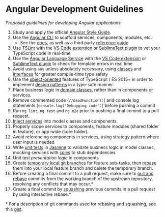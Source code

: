 # Angular Development Guidelines

*Proposed guidelines for developing Angular applications*

1. Study and apply the official [Angular Style Guide](https://angular.io/guide/styleguide).
2. Use the [Angular CLI](https://cli.angular.io/) to scaffold services, components, modules, etc.
    - See the [docs](https://cli.angular.io), as well as a third party [reference guide](https://www.sitepoint.com/ultimate-angular-cli-reference)
3. Use [TSLint](https://palantir.github.io/tslint) with the [VS Code extension](https://marketplace.visualstudio.com/items?itemName=eg2.tslint) or [SublimeText plugin](https://github.com/lavrton/SublimeLinter-contrib-tslint) to vet your TypeScript code in real-time
4. Use the [Angular Language Service](https://github.com/angular/angular/tree/master/packages/language-service) with the [VS Code extension](https://marketplace.visualstudio.com/items?itemName=Angular.ng-template) or [SublimeText plugin](http://brianflove.com/2017/04/11/angular-language-service/) to check for template errors in real time
5. Avoid using `any` unless absolutely necessary, using [classes](https://www.typescriptlang.org/docs/handbook/classes.html) and [interfaces](https://www.typescriptlang.org/docs/handbook/interfaces.html) for greater compile-time type safety
6. Use the [object-oriented](http://rachelappel.com/write-object-oriented-javascript-with-typescript/) features of TypeScript / ES 2015+ in order to implement [design patterns](https://github.com/torokmark/design_patterns_in_typescript) in a type-safe manner
7. Place business logic in [domain classes](https://www.amazon.com/exec/obidos/ASIN/0321125215/domainlanguag-20), rather than in components or services.
8. Remove commented code (`//deadFunction()`) and console log statements (`console.log('Debugging code')`) before pushing a commit
9. Run `ng lint`, `ng test` and `ng e2e` prior to pushing a final commit to a pull request.
10. [Inject services](https://angular.io/guide/dependency-injection) into model classes and components.
11. Properly scope services to components, feature modules (shared folder in feature), or app-wide (core folder).
12. Avoid referencing components in services, using strategy pattern where user input is needed
13. Write [unit tests](https://angular.io/guide/testing) in [Jasmine](https://jasmine.github.io/) to validate business logic in model classes, mocking services with [spies](https://jasmine.github.io/2.0/introduction.html#section-Spies) to stub dependencies
14. Unit test *presentation logic* in components
15. Create [temporary local git branches](http://jaimeiniesta.github.io/learn.github.com/p/branching.html) for feature sub-tasks, then [rebase](https://www.atlassian.com/git/tutorials/merging-vs-rebasing) them into your local feature branch and delete the temporary branch.
16. Before creating a final commit to a pull request, make sure to [pull and rebase](http://gitready.com/advanced/2009/02/11/pull-with-rebase.html) commits from the working branch of the upstream repository, resolving any conflicts that may occur.\*
17. Create a final commit by [squashing](http://gitready.com/advanced/2009/02/10/squashing-commits-with-rebase.html) previous commits in a pull request by using interactive rebase.\*

\* For a description of git commands used for rebasing and squashing, see this [gist](https://gist.github.com/tonysneed/42263e6577c30063d093aef2fc488e7a).
